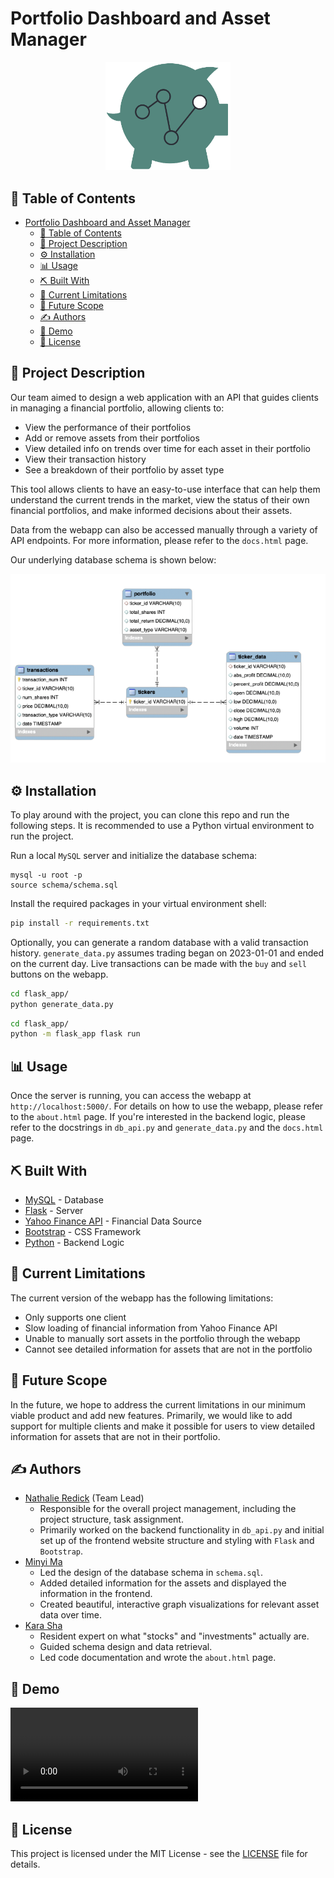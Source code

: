 # Portfolio Dashboard and Asset Manager

<!-- add a centered image -->
<p align="center">
  <img src="flask_app/static/images/logo.png" alt="Logo" width="200">
</p>

## 📝 Table of Contents

- [Portfolio Dashboard and Asset Manager](#portfolio-dashboard-and-asset-manager)
  - [📝 Table of Contents](#-table-of-contents)
  - [🧐 Project Description ](#-project-description-)
  - [⚙️ Installation](#️-installation)
  - [📊 Usage ](#-usage-)
  - [⛏️ Built With ](#️-built-with-)
  - [🪫 Current Limitations ](#-current-limitations-)
  - [🚀 Future Scope ](#-future-scope-)
  - [✍️ Authors ](#️-authors-)
  - [📸 Demo ](#-demo-)
  - [📃 License](#-license)

## 🧐 Project Description <a name = "description"></a>

Our team aimed to design a web application with an API that guides clients in managing a financial portfolio, allowing clients to:

-   View the performance of their portfolios
-   Add or remove assets from their portfolios
-   View detailed info on trends over time for each asset in their portfolio
-   View their transaction history
-   See a breakdown of their portfolio by asset type

This tool allows clients to have an easy-to-use interface that can help them understand the current trends in the market, view the status of their own financial portfolios, and make informed decisions about their assets.

Data from the webapp can also be accessed manually through a variety of API endpoints. For more information, please refer to the `docs.html` page.

Our underlying database schema is shown below:

![Image showing the database structure.](flask_app/static/images/schema.png 'Database Structure')

## ⚙️ Installation

To play around with the project, you can clone this repo and run the following steps. It is recommended to use a Python virtual environment to run the project.

Run a local `MySQL` server and initialize the database schema:

```mysql
mysql -u root -p
source schema/schema.sql
```

Install the required packages in your virtual environment shell:

```bash
pip install -r requirements.txt
```

Optionally, you can generate a random database with a valid transaction history. `generate_data.py` assumes trading began on 2023-01-01 and ended on the current day. Live transactions can be made with the `buy` and `sell` buttons on the webapp.

```bash
cd flask_app/
python generate_data.py
```

```bash
cd flask_app/
python -m flask_app flask run
```

## 📊 Usage <a name="usage"></a>

Once the server is running, you can access the webapp at `http://localhost:5000/`. For details on how to use the webapp, please refer to the `about.html` page. If you're interested in the backend logic, please refer to the docstrings in `db_api.py` and `generate_data.py` and the `docs.html` page.

## ⛏️ Built With <a name = "tech_stack"></a>

-   [MySQL](https://www.mysql.com/) - Database
-   [Flask](https://flask.palletsprojects.com/en/2.3.x/) - Server
-   [Yahoo Finance API](https://finance.yahoo.com/) - Financial Data Source
-   [Bootstrap](https://getbootstrap.com/) - CSS Framework
-   [Python](https://www.python.org/) - Backend Logic

## 🪫 Current Limitations <a name = "limitations"></a>

The current version of the webapp has the following limitations:

-   Only supports one client
-   Slow loading of financial information from Yahoo Finance API
-   Unable to manually sort assets in the portfolio through the webapp
-   Cannot see detailed information for assets that are not in the portfolio

## 🚀 Future Scope <a name = "future_scope"></a>

In the future, we hope to address the current limitations in our minimum viable product and add new features. Primarily, we would like to add support for multiple clients and make it possible for users to view detailed information for assets that are not in their portfolio.

## ✍️ Authors <a name = "authors"></a>

-   [Nathalie Redick](https://github.com/nredick) (Team Lead)
    -   Responsible for the overall project management, including the project structure, task assignment.
    -   Primarily worked on the backend functionality in `db_api.py` and initial set up of the frontend website structure and styling with `Flask` and `Bootstrap`.
-   [Minyi Ma](https://github.com/Monicalr0)
    -   Led the design of the database schema in `schema.sql`.
    -   Added detailed information for the assets and displayed the information in the frontend.
    -   Created beautiful, interactive graph visualizations for relevant asset data over time.
-   [Kara Sha](www.linkedin.com/in/kara-sha)
    -   Resident expert on what "stocks" and "investments" actually are.
    -   Guided schema design and data retrieval.
    -   Led code documentation and wrote the `about.html` page.

## 📸 Demo <a name = "demo"></a>

<!-- ![Image showing the homepage.](flask_app/static/images/home_demo.png 'Homepage')

![Image showing the transactions page.](flask_app/static/images/transactions_demo.png 'Transactions') -->

<video width="auto" height="auto" controls>
  <source src="flask_app/static/images/demo.mov" type="video/mp4">
</video>

## 📃 License

This project is licensed under the MIT License - see the [LICENSE](LICENSE) file for details.

